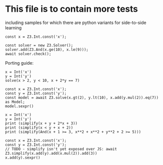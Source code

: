
# This file is to contain more tests


including samples for which there are python variants for side-to-side learning


```z3-js
const x = Z3.Int.const('x');

const solver = new Z3.Solver();
solver.add(Z3.And(x.ge(10), x.le(9)));
await solver.check();
```



Porting guide:

```z3-python
x = Int('x')
y = Int('y')
solve(x > 2, y < 10, x + 2*y == 7)
```

```z3-js
const x = Z3.Int.const('x');
const y = Z3.Int.const('y');
const model = await Z3.solve(x.gt(2), y.lt(10), x.add(y.mul(2)).eq(7)) as Model;
model.sexpr()
```

```z3-python
x = Int('x')
y = Int('y')
print (simplify(x + y + 2*x + 3))
print (simplify(x < y + x + 2))
print (simplify(And(x + 1 >= 3, x**2 + x**2 + y**2 + 2 >= 5)))
```

```z3-js
const x = Z3.Int.const('x');
const y = Z3.Int.const('y');
// TODO - simplify isn't yet exposed over JS: await Z3.simplify(x.add(y).add(x.mul(2)).add(3))
x.add(y).sexpr()
```




